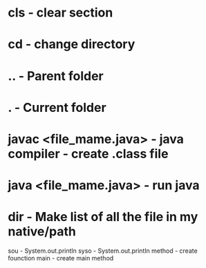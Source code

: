 <!-- cmd -->
# cls - clear section
# cd - change directory
# .. - Parent folder
# . - Current folder
# javac <file_mame.java> - java compiler - create .class file
# java <file_mame.java> - run java
# dir - Make list of all the file in my native/path

<!-- vs code -->
sou - System.out.println
syso - System.out.println
method - create founction
main - create main method
